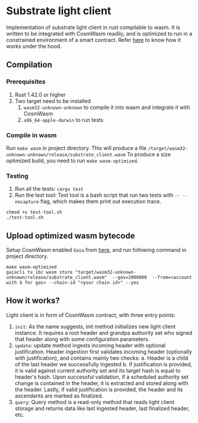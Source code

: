# Substrate light client
Implementation of substrate light client in rust compilable to wasm. It is written to be integrated with CosmWasm readily, and is optimized to run in a constrained environment of a smart contract. Refer [here](#how-it-works) to know how it works under the hood.

## Compilation

### Prerequisites
1. Rust 1.42.0 or higher
2. Two target need to be installed
    1. `wasm32-unknown-unknown` to compile it into wasm and integrate it with CosmWasm
    2. `x86_64-apple-darwin` to run tests

### Compile in wasm
Run `make wasm` in project directory. This will produce a file `/target/wasm32-unknown-unknown/release/substrate_client.wasm`
To produce a size optimized build, you need to run `make wasm-optimized`.

### Testing
1. Run all the tests:
`cargo test`
2. Run the test tool:
Test tool is a bash script that run two tests with `-- --nocapture` flag, which makes them print out execution trace.
```commandline
chmod +x test-tool.sh
./test-tool.sh
```

## Upload optimized wasm bytecode
Setup CosmWasm enabled `Gaia` from [here](https://github.com/ChorusOne/gaia/tree/657a306b98cf646c3bf434f8e1ad2d0b94ab8e9f), and run following command in project directory.
```commandline
make wasm-optimized
gaiacli tx ibc wasm store "target/wasm32-unknown-unknown/release/substrate_client.wasm"  --gas=2000000  --from=<account with $ for gas> --chain-id "<your chain id>" --yes
```

## How it works?
Light client is in form of CosmWasm contract, with three entry points: 
1. `init`: As the name suggests, init method initializes new light client instance. It requires a root header and grandpa authority set who signed that header along with some configuration parameters.
2. `update`: update method ingests incoming header with optional justification. Header ingestion first validates incoming header (optionally with justification), and contains mainly two checks: a. Header is a child of the last header we successfully ingested b. If justification is provided, it is valid against current authority set and its target hash is equal to header's hash. Upon successful validation, if a scheduled authority set change is contained in the header, it is extracted and stored along with the header. Lastly, if valid justification is provided, the header and its ascendants are marked as finalized.
3. `query`: Query method is a read-only method that reads light client storage and returns data like last ingested header, last finalized header, etc.
